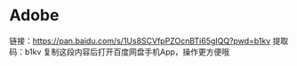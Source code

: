 # Adobe

链接：https://pan.baidu.com/s/1Us8SCVfpPZOcnBTi65gIQQ?pwd=b1kv 提取码：b1kv 复制这段内容后打开百度网盘手机App，操作更方便哦
